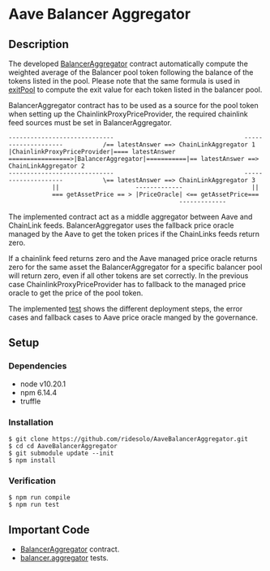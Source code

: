 # Aave Balancer Aggregator

## Description

The developed [BalancerAggregator](https://github.com/RideSolo/AaveBalancerAggregator/blob/master/contracts/BalancerAggregator.sol) contract automatically compute the weighted average of the Balancer pool token following the balance of the tokens listed in the pool. Please note that the same formula is used in [exitPool](https://github.com/balancer-labs/balancer-core/blob/f4ed5d65362a8d6cec21662fb6eae233b0babc1f/contracts/BPool.sol#L392) to compute the exit value for each token listed in the balancer pool.

BalancerAggregator contract has to be used as a source for the pool token when setting up the ChainlinkProxyPriceProvider, the required chainlink feed sources must be set in BalancerAggregator.

```
-----------------------------                                    --------------------           /== latestAnswer ==> ChainLinkAggregator 1   
|ChainlinkProxyPriceProvider|==== latestAnswer =================>|BalancerAggregator|===========|== latestAnswer ==> ChainLinkAggregator 2   
-----------------------------                                    --------------------           \== latestAnswer ==> ChainLinkAggregator 3   
			||                     -------------                   ||
			=== getAssetPrice == > |PriceOracle| <== getAssetPrice===
                                               -------------
```

The implemented contract act as a middle aggregator between Aave and ChainLink feeds. BalancerAggregator uses the fallback price oracle managed by the Aave to get the token prices if the ChainLinks feeds return zero. 

If a chainlink feed returns zero and the Aave managed price oracle returns zero for the same asset the BalancerAggregator for a specific balancer pool will return zero, even if all other tokens are set correctly. In the previous case ChainlinkProxyPriceProvider has to fallback to the managed price oracle to get the price of the pool token.

The implemented [test](https://github.com/RideSolo/AaveBalancerAggregator/blob/master/test/balancer.aggregator.test.js) shows the different deployment steps, the error cases and fallback cases to Aave price oracle manged by the governance. 

## Setup

### Dependencies

* node v10.20.1
* npm 6.14.4
* truffle

### Installation

```console
$ git clone https://github.com/ridesolo/AaveBalancerAggregator.git
$ cd cd AaveBalancerAggregator
$ git submodule update --init
$ npm install
```
### Verification

```console
$ npm run compile
$ npm run test 
```

## Important Code

- [BalancerAggregator](https://github.com/RideSolo/AaveBalancerAggregator/blob/master/contracts/BalancerAggregator.sol) contract.
- [balancer.aggregator](https://github.com/RideSolo/AaveBalancerAggregator/blob/master/test/balancer.aggregator.test.js) tests.
